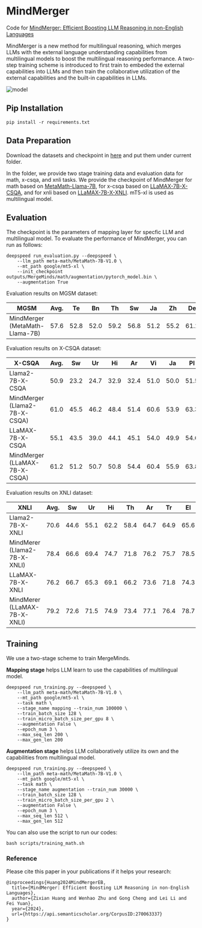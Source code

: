 # MindMerger
Code for [MindMerger: Efficient Boosting LLM Reasoning in non-English Languages](https://arxiv.org/pdf/2405.17386)

MindMerger is a new method for multilingual reasoning, which merges LLMs with the external language understanding capabilities from multilingual models to boost the multilingual reasoning performance. 
A two-step training scheme is introduced to first train to embeded the external capabilities into LLMs and then train the collaborative utilization of the external capabilities and the built-in capabilities in LLMs.

![model](model.png)

## Pip Installation
```angular2html
pip install -r requirements.txt
```

## Data Preparation
Download the datasets and checkpoint in [here](https://drive.google.com/drive/folders/1Rm5ppr1fCd4KbiDR2LSFKNChq_uSfiSE?usp=drive_link) and put them under current folder.

In the folder, we provide two stage training data and evaluation data for math, x-csqa, and xnli tasks.
We provide the checkpoint of MindMerger for math based on [MetaMath-Llama-7B](https://huggingface.co/meta-math/MetaMath-7B-V1.0), for x-csqa based on [LLaMAX-7B-X-CSQA](https://huggingface.co/LLaMAX/LLaMAX2-7B-X-CSQA), and for xnli based on [LLaMAX-7B-X-XNLI](https://huggingface.co/LLaMAX/LLaMAX2-7B-XNLI). mT5-xl is used as multilingual model.

## Evaluation
The checkpoint is the parameters of mapping layer for specfic LLM and multilingual model. To evaluate the performance of MindMerger, you can run as follows:
```angular2html
deepspeed run_evaluation.py --deepspeed \
    --llm_path meta-math/MetaMath-7B-V1.0 \
    --mt_path google/mt5-xl \
    --init_checkpoint outputs/MergeMinds/math/augmentation/pytorch_model.bin \
    --augmentation True
```

Evaluation results on MGSM dataset:

| MGSM              | Avg.  | Te   |Bn | Th   | Sw   | Ja   | Zh   | De   | Fr | Ru   | Es   | En   |
|-------------------|-------|------|------|------|------|------|------|----|------|------|------|------|
| MindMerger (MetaMath-Llama-7B)  | 57.6  | 52.8 | 52.0 | 59.2 | 56.8 | 51.2 | 55.2 |61.2| 55.2 | 61.6 | 62.4 | 66.0 |


Evaluation results on X-CSQA dataset:

| X-CSQA                        | Avg. | Sw   | Ur   | Hi   | Ar   | Vi    | Ja    | Pl    | Zh     | Nl   | Ru   | It    | De    | Pt     | Fr     | Es    | En     |
|-------------------------------|------|------|------|------|------|-------|-------|-------|--------|------|------|-------|-------|--------|--------|-------|--------|
| Llama2-7B-X-CSQA              | 50.9 | 23.2 | 24.7 | 32.9 | 32.4 | 51.0  | 50.0  | 51.5  | 55.6   | 56.9 | 55.8 | 58.8  | 59.9  | 60.4   | 61.8   | 61.9  | 78.1   | 
| MindMerger (Llama2-7B-X-CSQA) | 61.0 | 45.5 | 46.2 | 48.4 | 51.4 | 60.6 | 53.9 | 63.3 | 62.9 | 63.8 | 63.7 | 66.8 | 67.0 | 67.1 | 68.1 | 69.1 | 78.1 |
| LLaMAX-7B-X-CSQA              | 55.1 | 43.5 | 39.0 | 44.1 | 45.1 | 54.0  | 49.9  | 54.6  | 58.2   | 58.9 | 57.1 | 59.1  | 59.0  | 60.9   | 61.6   | 62.7  | 74.0   | 
| MindMerger (LLaMAX-7B-X-CSQA) | 61.2 | 51.2 | 50.7 | 50.8 | 54.4 | 60.4  | 55.9  | 63.8  | 64.4   | 64.3 | 61.5 | 64.2  | 64.1  | 65.3   | 64.6   | 67.7  | 75.4   |


Evaluation results on XNLI dataset:

| XNLI                          | Avg.  | Sw   | Ur   | Hi    | Th    | Ar   | Tr    | El   | Vi    | Zh    | Ru   | Bg    | De    | Fr    | Es    | En    |
|-------------------------------|-------|------|------|-------|-------|---------------------------------------------------------------------------------------------------------------------------------------------------------------------------|-------|------|-------|-------|------|-------|-------|-------|-------|-------|
| Llama2-7B-X-XNLI              | 70.6  | 44.6 | 55.1 | 62.2  | 58.4  | 64.7 | 64.9  | 65.6 | 75.4  | 75.9  | 78.9 | 78.6  | 80.7  | 81.7  | 83.1  | 89.5  |
| MindMerer (Llama2-7B-X-XNLI)  | 78.4 | 66.6 | 69.4 | 74.7 | 71.8 | 76.2 | 75.7 | 78.5 | 80.3 | 80.0 | 80.7 | 82.4 | 83.5 | 83.9 | 84.4 | 88.7 |
| LLaMAX-7B-X-XNLI              | 76.2  | 66.7 | 65.3 | 69.1  | 66.2  | 73.6 | 71.8  | 74.3 | 77.4  | 78.3  | 80.3 | 81.6  | 82.2  | 83.0  | 84.1  | 89.7  | 
| MindMerer (LLaMAX-7B-X-XNLI)  | 79.2  | 72.6 | 71.5 | 74.9  | 73.4  | 77.1 | 76.4  | 78.7 | 80.4  | 80.5  | 80.8 | 82.4  | 83.1  | 84.1  | 84.5  | 88.5  |


## Training
We use a two-stage scheme to train MergeMinds.

**Mapping stage** helps LLM learn to use the capabilities of multilingual model.
```angular2html
deepspeed run_training.py --deepspeed \
    --llm_path meta-math/MetaMath-7B-V1.0 \
    --mt_path google/mt5-xl \
    --task math \
    --stage_name mapping --train_num 100000 \
    --train_batch_size 128 \
    --train_micro_batch_size_per_gpu 8 \
    --augmentation False \
    --epoch_num 3 \
    --max_seq_len 200 \
    --max_gen_len 200 
```

**Augmentation stage** helps LLM collaboratively utilize its own and the capabilities from multilingual model.
```angular2html
deepspeed run_training.py --deepspeed \
    --llm_path meta-math/MetaMath-7B-V1.0 \
    --mt_path google/mt5-xl \
    --task math \
    --stage_name augmentation --train_num 30000 \
    --train_batch_size 128 \
    --train_micro_batch_size_per_gpu 2 \
    --augmentation False \
    --epoch_num 3 \
    --max_seq_len 512 \
    --max_gen_len 512
```
You can also use the script to run our codes:
```
bash scripts/training_math.sh
```

### Reference

Please cite this paper in your publications if it helps your research:

```
@inproceedings{Huang2024MindMergerEB,
  title={MindMerger: Efficient Boosting LLM Reasoning in non-English Languages},
  author={Zixian Huang and Wenhao Zhu and Gong Cheng and Lei Li and Fei Yuan},
  year={2024},
  url={https://api.semanticscholar.org/CorpusID:270063337}
}
```
